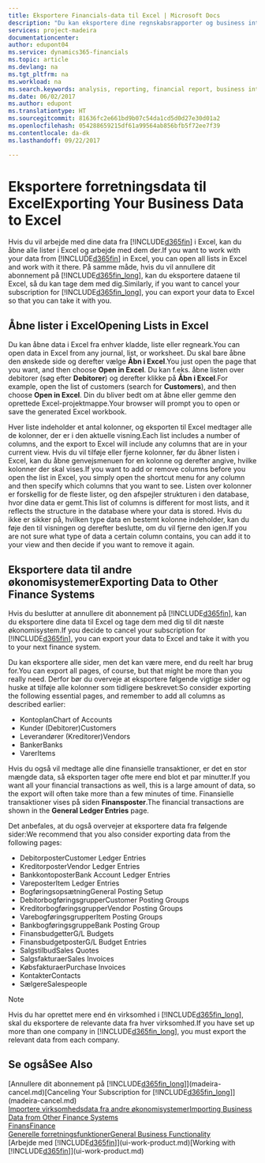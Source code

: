 ```yaml
---
title: Eksportere Financials-data til Excel | Microsoft Docs
description: "Du kan eksportere dine regnskabsrapporter og business intelligence-data fra Dynamics 365 for Financials til Excel eller åbne dine Financials-data i Excel."
services: project-madeira
documentationcenter: 
author: edupont04
ms.service: dynamics365-financials
ms.topic: article
ms.devlang: na
ms.tgt_pltfrm: na
ms.workload: na
ms.search.keywords: analysis, reporting, financial report, business intelligence, BI, Excel
ms.date: 06/02/2017
ms.author: edupont
ms.translationtype: HT
ms.sourcegitcommit: 81636fc2e661bd9b07c54da1cd5d0d27e30d01a2
ms.openlocfilehash: 054288659215df61a99564ab856bfb5f72ee7f39
ms.contentlocale: da-dk
ms.lasthandoff: 09/22/2017

---
```

# <a name="exporting-your-business-data-to-excel"></a><span data-ttu-id="53851-103">Eksportere forretningsdata til Excel</span><span class="sxs-lookup"><span data-stu-id="53851-103">Exporting Your Business Data to Excel</span></span>
<span data-ttu-id="53851-104">Hvis du vil arbejde med dine data fra [!INCLUDE[d365fin](includes/d365fin_md.md)] i Excel, kan du åbne alle lister i Excel og arbejde med dem der.</span><span class="sxs-lookup"><span data-stu-id="53851-104">If you want to work with your data from [!INCLUDE[d365fin](includes/d365fin_md.md)] in Excel, you can open all lists in Excel and work with it there.</span></span> <span data-ttu-id="53851-105">På samme måde, hvis du vil annullere dit abonnement på [!INCLUDE[d365fin_long](includes/d365fin_long_md.md)], kan du eksportere dataene til Excel, så du kan tage dem med dig.</span><span class="sxs-lookup"><span data-stu-id="53851-105">Similarly, if you want to cancel your subscription for [!INCLUDE[d365fin_long](includes/d365fin_long_md.md)], you can export your data to Excel so that you can take it with you.</span></span>

## <a name="opening-lists-in-excel"></a><span data-ttu-id="53851-106">Åbne lister i Excel</span><span class="sxs-lookup"><span data-stu-id="53851-106">Opening Lists in Excel</span></span>
<span data-ttu-id="53851-107">Du kan åbne data i Excel fra enhver kladde, liste eller regneark.</span><span class="sxs-lookup"><span data-stu-id="53851-107">You can open data in Excel from any journal, list, or worksheet.</span></span> <span data-ttu-id="53851-108">Du skal bare åbne den ønskede side og derefter vælge **Åbn i Excel**.</span><span class="sxs-lookup"><span data-stu-id="53851-108">You just open the page that you want, and then choose **Open in Excel**.</span></span> <span data-ttu-id="53851-109">Du kan f.eks. åbne listen over debitorer (søg efter **Debitorer**) og derefter klikke på **Åbn i Excel**.</span><span class="sxs-lookup"><span data-stu-id="53851-109">For example, open the list of customers (search for **Customers**), and then choose **Open in Excel**.</span></span> <span data-ttu-id="53851-110">Din du bliver bedt om at åbne eller gemme den oprettede Excel-projektmappe.</span><span class="sxs-lookup"><span data-stu-id="53851-110">Your browser will prompt you to open or save the generated Excel workbook.</span></span>  

<span data-ttu-id="53851-111">Hver liste indeholder et antal kolonner, og eksporten til Excel medtager alle de kolonner, der er i den aktuelle visning.</span><span class="sxs-lookup"><span data-stu-id="53851-111">Each list includes a number of columns, and the export to Excel will include any columns that are in your current view.</span></span> <span data-ttu-id="53851-112">Hvis du vil tilføje eller fjerne kolonner, før du åbner listen i Excel, kan du åbne genvejsmenuen for en kolonne og derefter angive, hvilke kolonner der skal vises.</span><span class="sxs-lookup"><span data-stu-id="53851-112">If you want to add or remove columns before you open the list in Excel, you simply open the shortcut menu for any column and then specify which columns that you want to see.</span></span> <span data-ttu-id="53851-113">Listen over kolonner er forskellig for de fleste lister, og den afspejler strukturen i den database, hvor dine data er gemt.</span><span class="sxs-lookup"><span data-stu-id="53851-113">This list of columns is different for most lists, and it reflects the structure in the database where your data is stored.</span></span> <span data-ttu-id="53851-114">Hvis du ikke er sikker på, hvilken type data en bestemt kolonne indeholder, kan du føje den til visningen og derefter beslutte, om du vil fjerne den igen.</span><span class="sxs-lookup"><span data-stu-id="53851-114">If you are not sure what type of data a certain column contains, you can add it to your view and then decide if you want to remove it again.</span></span>  

## <a name="exporting-data-to-other-finance-systems"></a><span data-ttu-id="53851-115">Eksportere data til andre økonomisystemer</span><span class="sxs-lookup"><span data-stu-id="53851-115">Exporting Data to Other Finance Systems</span></span>
<span data-ttu-id="53851-116">Hvis du beslutter at annullere dit abonnement på [!INCLUDE[d365fin](includes/d365fin_md.md)], kan du eksportere dine data til Excel og tage dem med dig til dit næste økonomisystem.</span><span class="sxs-lookup"><span data-stu-id="53851-116">If you decide to cancel your subscription for [!INCLUDE[d365fin](includes/d365fin_md.md)], you can export your data to Excel and take it with you to your next finance system.</span></span>  

<span data-ttu-id="53851-117">Du kan eksportere alle sider, men det kan være mere, end du reelt har brug for.</span><span class="sxs-lookup"><span data-stu-id="53851-117">You can export all pages, of course, but that might be more than you really need.</span></span> <span data-ttu-id="53851-118">Derfor bør du overveje at eksportere følgende vigtige sider og huske at tilføje alle kolonner som tidligere beskrevet:</span><span class="sxs-lookup"><span data-stu-id="53851-118">So consider exporting the following essential pages, and remember to add all columns as described earlier:</span></span>  

* <span data-ttu-id="53851-119">Kontoplan</span><span class="sxs-lookup"><span data-stu-id="53851-119">Chart of Accounts</span></span>  
* <span data-ttu-id="53851-120">Kunder (Debitorer)</span><span class="sxs-lookup"><span data-stu-id="53851-120">Customers</span></span>  
* <span data-ttu-id="53851-121">Leverandører (Kreditorer)</span><span class="sxs-lookup"><span data-stu-id="53851-121">Vendors</span></span>  
* <span data-ttu-id="53851-122">Banker</span><span class="sxs-lookup"><span data-stu-id="53851-122">Banks</span></span>  
* <span data-ttu-id="53851-123">Varer</span><span class="sxs-lookup"><span data-stu-id="53851-123">Items</span></span>  

<span data-ttu-id="53851-124">Hvis du også vil medtage alle dine finansielle transaktioner, er det en stor mængde data, så eksporten tager ofte mere end blot et par minutter.</span><span class="sxs-lookup"><span data-stu-id="53851-124">If you want all your financial transactions as well, this is a large amount of data, so the export will often take more than a few minutes of time.</span></span> <span data-ttu-id="53851-125">Finansielle transaktioner vises på siden **Finansposter**.</span><span class="sxs-lookup"><span data-stu-id="53851-125">The financial transactions are shown in the **General Ledger Entries** page.</span></span>  

<span data-ttu-id="53851-126">Det anbefales, at du også overvejer at eksportere data fra følgende sider:</span><span class="sxs-lookup"><span data-stu-id="53851-126">We recommend that you also consider exporting data from the following pages:</span></span>  

* <span data-ttu-id="53851-127">Debitorposter</span><span class="sxs-lookup"><span data-stu-id="53851-127">Customer Ledger Entries</span></span>  
* <span data-ttu-id="53851-128">Kreditorposter</span><span class="sxs-lookup"><span data-stu-id="53851-128">Vendor Ledger Entries</span></span>  
* <span data-ttu-id="53851-129">Bankkontoposter</span><span class="sxs-lookup"><span data-stu-id="53851-129">Bank Account Ledger Entries</span></span>  
* <span data-ttu-id="53851-130">Vareposter</span><span class="sxs-lookup"><span data-stu-id="53851-130">Item Ledger Entries</span></span>  
* <span data-ttu-id="53851-131">Bogføringsopsætning</span><span class="sxs-lookup"><span data-stu-id="53851-131">General Posting Setup</span></span>  
* <span data-ttu-id="53851-132">Debitorbogføringsgrupper</span><span class="sxs-lookup"><span data-stu-id="53851-132">Customer Posting Groups</span></span>  
* <span data-ttu-id="53851-133">Kreditorbogføringsgrupper</span><span class="sxs-lookup"><span data-stu-id="53851-133">Vendor Posting Groups</span></span>  
* <span data-ttu-id="53851-134">Varebogføringsgrupper</span><span class="sxs-lookup"><span data-stu-id="53851-134">Item Posting Groups</span></span>  
* <span data-ttu-id="53851-135">Bankbogføringsgruppe</span><span class="sxs-lookup"><span data-stu-id="53851-135">Bank Posting Group</span></span>  
* <span data-ttu-id="53851-136">Finansbudgetter</span><span class="sxs-lookup"><span data-stu-id="53851-136">G/L Budgets</span></span>  
* <span data-ttu-id="53851-137">Finansbudgetposter</span><span class="sxs-lookup"><span data-stu-id="53851-137">G/L Budget Entries</span></span>  
* <span data-ttu-id="53851-138">Salgstilbud</span><span class="sxs-lookup"><span data-stu-id="53851-138">Sales Quotes</span></span>  
* <span data-ttu-id="53851-139">Salgsfakturaer</span><span class="sxs-lookup"><span data-stu-id="53851-139">Sales Invoices</span></span>  
* <span data-ttu-id="53851-140">Købsfakturaer</span><span class="sxs-lookup"><span data-stu-id="53851-140">Purchase Invoices</span></span>  
* <span data-ttu-id="53851-141">Kontakter</span><span class="sxs-lookup"><span data-stu-id="53851-141">Contacts</span></span>  
* <span data-ttu-id="53851-142">Sælgere</span><span class="sxs-lookup"><span data-stu-id="53851-142">Salespeople</span></span>  

> [!NOTE]  
>   <span data-ttu-id="53851-143">Hvis du har oprettet mere end én virksomhed i [!INCLUDE[d365fin_long](includes/d365fin_long_md.md)], skal du eksportere de relevante data fra hver virksomhed.</span><span class="sxs-lookup"><span data-stu-id="53851-143">If you have set up more than one company in [!INCLUDE[d365fin_long](includes/d365fin_long_md.md)], you must export the relevant data from each company.</span></span>

## <a name="see-also"></a><span data-ttu-id="53851-144">Se også</span><span class="sxs-lookup"><span data-stu-id="53851-144">See Also</span></span>
<span data-ttu-id="53851-145">[Annullere dit abonnement på [!INCLUDE[d365fin_long](includes/d365fin_long_md.md)]](madeira-cancel.md)</span><span class="sxs-lookup"><span data-stu-id="53851-145">[Canceling Your Subscription for [!INCLUDE[d365fin_long](includes/d365fin_long_md.md)]](madeira-cancel.md)</span></span>  
[<span data-ttu-id="53851-146">Importere virksomhedsdata fra andre økonomisystemer</span><span class="sxs-lookup"><span data-stu-id="53851-146">Importing Business Data from Other Finance Systems</span></span>](upload-data.md)  
[<span data-ttu-id="53851-147">Finans</span><span class="sxs-lookup"><span data-stu-id="53851-147">Finance</span></span>](finance.md)  
[<span data-ttu-id="53851-148">Generelle forretningsfunktioner</span><span class="sxs-lookup"><span data-stu-id="53851-148">General Business Functionality</span></span>](ui-across-business-areas.md)  
<span data-ttu-id="53851-149">[Arbejde med [!INCLUDE[d365fin](includes/d365fin_md.md)]](ui-work-product.md)</span><span class="sxs-lookup"><span data-stu-id="53851-149">[Working with [!INCLUDE[d365fin](includes/d365fin_md.md)]](ui-work-product.md)</span></span>  


